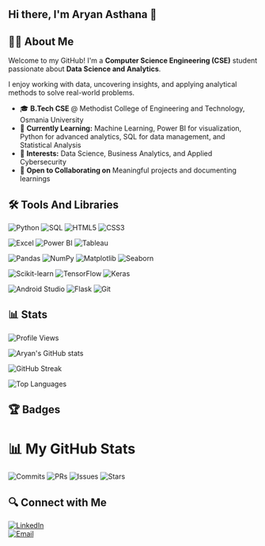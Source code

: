 ## Hi there, I'm Aryan Asthana 👋

## **👨‍🎓 About Me**

Welcome to my GitHub! I'm a **Computer Science Engineering (CSE)** student passionate about **Data Science and Analytics**.  

I enjoy working with data, uncovering insights, and applying analytical methods to solve real-world problems.  

- 🎓 **B.Tech CSE** @ Methodist College of Engineering and Technology, Osmania University  
- 🌱 **Currently Learning:** Machine Learning, Power BI for visualization, Python for advanced analytics, SQL for data management, and Statistical Analysis  
- 💼 **Interests:** Data Science, Business Analytics, and Applied Cybersecurity  
- 🤝 **Open to Collaborating on** Meaningful projects and documenting learnings  



## 🛠️ Tools And Libraries

![Python](https://img.shields.io/badge/Python-3776AB?style=for-the-badge&logo=python&logoColor=white) 
![SQL](https://img.shields.io/badge/SQL-336791?style=for-the-badge&logo=postgresql&logoColor=white) 
![HTML5](https://img.shields.io/badge/HTML5-E34F26?style=for-the-badge&logo=html5&logoColor=white) 
![CSS3](https://img.shields.io/badge/CSS3-1572B6?style=for-the-badge&logo=css3&logoColor=white)  

![Excel](https://img.shields.io/badge/Excel-217346?style=for-the-badge&logo=microsoft-excel&logoColor=white) 
![Power BI](https://img.shields.io/badge/Power%20BI-F2C811?style=for-the-badge&logo=powerbi&logoColor=black) 
![Tableau](https://img.shields.io/badge/Tableau-E97627?style=for-the-badge&logo=tableau&logoColor=white) 

![Pandas](https://img.shields.io/badge/Pandas-150458?style=for-the-badge&logo=pandas&logoColor=white) 
![NumPy](https://img.shields.io/badge/NumPy-013243?style=for-the-badge&logo=numpy&logoColor=white) 
![Matplotlib](https://img.shields.io/badge/Matplotlib-11557c?style=for-the-badge&logo=plotly&logoColor=white) 
![Seaborn](https://img.shields.io/badge/Seaborn-3776AB?style=for-the-badge&logo=python&logoColor=white)  

![Scikit-learn](https://img.shields.io/badge/Scikit--learn-F7931E?style=for-the-badge&logo=scikit-learn&logoColor=white) 
![TensorFlow](https://img.shields.io/badge/TensorFlow-FF6F00?style=for-the-badge&logo=tensorflow&logoColor=white) 
![Keras](https://img.shields.io/badge/Keras-D00000?style=for-the-badge&logo=keras&logoColor=white)  

![Android Studio](https://img.shields.io/badge/Android%20Studio-3DDC84?style=for-the-badge&logo=android-studio&logoColor=white) 
![Flask](https://img.shields.io/badge/Flask-000000?style=for-the-badge&logo=flask&logoColor=white) 
![Git](https://img.shields.io/badge/Git-F05032?style=for-the-badge&logo=git&logoColor=white)  

## 📊 Stats  

![Profile Views](https://komarev.com/ghpvc/?username=ArianAsthana&color=blue&style=flat)

![Aryan's GitHub stats](https://github-readme-stats.vercel.app/api?username=ArianAsthana&show_icons=true&theme=radical)

![GitHub Streak](https://github-readme-streak-stats-eight.vercel.app?user=ArianAsthana&theme=radical&hide_border=true)

![Top Languages](https://github-readme-stats.vercel.app/api/top-langs/?username=ArianAsthana&layout=compact&theme=radical)

## 🏆 Badges

# 📊 My GitHub Stats

![Commits](https://img.shields.io/badge/dynamic/json?color=blue&label=Commits&query=commits&url=https://raw.githubusercontent.com/ArianAsthana/ArianAsthana/main/github-stats.json&style=for-the-badge&logo=github)
![PRs](https://img.shields.io/badge/dynamic/json?color=purple&label=Pull%20Requests&query=prs&url=https://raw.githubusercontent.com/ArianAsthana/ArianAsthana/main/github-stats.json&style=for-the-badge&logo=github)
![Issues](https://img.shields.io/badge/dynamic/json?color=orange&label=Issues&query=issues&url=https://raw.githubusercontent.com/ArianAsthana/ArianAsthana/main/github-stats.json&style=for-the-badge&logo=github)
![Stars](https://img.shields.io/badge/dynamic/json?color=yellow&label=Stars&query=stars&url=https://raw.githubusercontent.com/ArianAsthana/ArianAsthana/main/github-stats.json&style=for-the-badge&logo=github)

## 🔍 Connect with Me

[![LinkedIn](https://img.shields.io/badge/LinkedIn-aryan--asthana-blue?style=for-the-badge&logo=linkedin&logoColor=white)](https://www.linkedin.com/in/aryan-asthana/)  
[![Email](https://img.shields.io/badge/Email-aryanasthana05@gmail.com-red?style=for-the-badge&logo=gmail&logoColor=white)](mailto:aryanasthana05@gmail.com)



